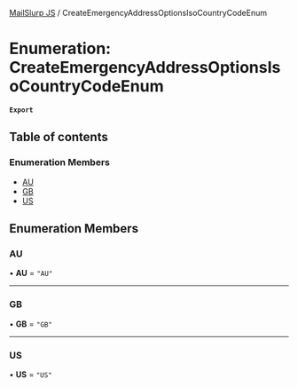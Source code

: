 [MailSlurp JS](../README.md) / CreateEmergencyAddressOptionsIsoCountryCodeEnum

# Enumeration: CreateEmergencyAddressOptionsIsoCountryCodeEnum

**`Export`**

## Table of contents

### Enumeration Members

- [AU](CreateEmergencyAddressOptionsIsoCountryCodeEnum.md#au)
- [GB](CreateEmergencyAddressOptionsIsoCountryCodeEnum.md#gb)
- [US](CreateEmergencyAddressOptionsIsoCountryCodeEnum.md#us)

## Enumeration Members

### AU

• **AU** = ``"AU"``

___

### GB

• **GB** = ``"GB"``

___

### US

• **US** = ``"US"``
